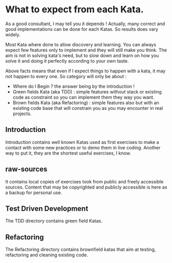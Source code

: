# What to expect from each Kata.

As a good consultant, I may tell you it depends !
Actually, many correct and good implementations can be done for each Katas.
So results does vary widely.

Most Kata where done to allow discovery and learning.
You can always expect few features only to implement and they will still make you think.
The aim is not in solving kata's need, but to slow down and learn on how you solve it and doing it perfectly according to your own taste.

Above facts means that even if I expect things to happen with a kata, it may not happen to every one.
So category will only be about :
   * Where do I Begin ? the answer being by the introduction !
   * Green fields Kata (aka TDD) : simple features without stack or existing code as constraint so you can implement them they way you want.
   * Brown fields Kata (aka Refactoring) : simple features also but with an existing code base that will constrain you as you may encounter in real projects.

## Introduction
Introduction contains well known Katas used as first exercises to make a contact with some new practices or to demo them in live coding.
Another way to put it, they are the shortest useful exercises, I know.

## raw-sources
It contains local copies of exercises took from public and freely accessible sources.
Content that may be copyrighted and publicly accessible is here as a backup for personal use.

## Test Driven Development
The TDD directory contains green field Katas.

## Refactoring
The Refactoring directory contains brownfield katas that aim at testing, refactoring and cleaning existing code.
